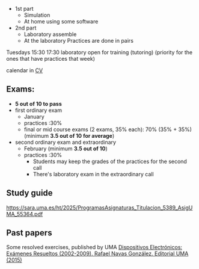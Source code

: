 - 1st part
	- Simulation
	- At home using some software
- 2nd part
	- Laboratory assemble
	- At the laboratory
Practices are done in pairs

Tuesdays 15:30 17:30 laboratory open for training (tutoring) (priority for the ones that have practices that week)

calendar in [CV](https://informatica.cv.uma.es/calendar/view.php?view=upcoming&course=5624)

## Exams:
- **5 out of 10 to pass**
- first ordinary exam
	- January
	- practices :30%
	- final or mid course exams (2 exams, 35% each): 70% (35% + 35%) (minimum **3.5 out of 10 for average**)
- second ordinary exam and extraordinary
	- February  (minimum **3.5 out of 10**)
	- practices :30%
		- Students may keep the grades of the practices for the second call
		- There's laboratory exam in the extraordinary call

## Study guide

https://sara.uma.es/ht/2025/ProgramasAsignaturas_Titulacion_5389_AsigUMA_55364.pdf

## Past papers

Some resolved exercises, published by UMA
[Dispositivos Electrónicos: Exámenes Resueltos (2002-2009). Rafael Navas González. Editorial UMA (2015)](https://riuma.uma.es/xmlui/bitstream/handle/10630/10118/DispElec_Exa_%202002-2009.pdf?sequence=1&isAllowed=y)
